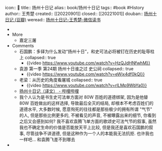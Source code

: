 icon:: 📖
title:: 扬州十日记
alias:: book/扬州十日记
tags:: #book #History
author:: 王秀楚
created:: [[20220901]]
closed:: [[20221001]]
douban::  [扬州十日记 (豆瓣)](https://book.douban.com/subject/1906939/)
weread:: [扬州十日记-王秀楚-微信读书](https://weread.qq.com/web/bookDetail/615324105c12156157916e0)

-
- More
  - 嘉定三屠
- Comments
  - 石国鹏：多铎为什么发动“扬州十日”，和史可法必将被钉在历史的耻辱柱上
    collapsed:: true
    - {{video https://www.youtube.com/watch?v=HzQJdHNfwhM}}
  - 袁游 第一季 第24期 扬州十日谁之过 史公祠
    collapsed:: true
    - {{video https://www.youtube.com/watch?v=eWjx4df0kQI}}
  - 老梁：从历史的角度看屠城
    collapsed:: true
    - {{video https://www.youtube.com/watch?v=rlLMp9WbYa0}}
  - [扬州十日记（译文） - 哔哩哔哩](https://www.bilibili.com/read/cv13271805)
  - 我个人认为是书生史可法单方面对 80W 百姓的道德绑架, 因为是他替 80W 百姓做出的这样选择, 导致最后全灭的结局, 却根本不考虑百姓们的道德水平, 大多数时候, 愿意徇死的往往都是那些极少的拥有所谓 "气节" 的人, 但是那些比例更多的, 不被看见的声音, 不被曝露出来的细节, 你看到之后又会感到如何? 我不喜欢袁腾飞单方面的歌颂史可法气节的叙事, 虽然我也不确定生命的价值是否能放天平上比较, 但是我还是喜欢石国鹏的叙事, 尽管战争不讲道德, 但是这种作为一个人的本能我无法抗拒. 也许我也一样吧... 和袁腾飞差不到哪去
-